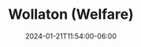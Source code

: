 ---
title: "Wollaton (Welfare)"
date: 2024-01-21T11:54:00-06:00
lng: "-1.2099768818228345"
lat: "52.948222983914825"
---